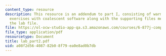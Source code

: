 ```yaml
---
content_type: resource
description: This resource is an addendum to part I, consisting of warm-up computer
  exercises with coalescent software along with the supporting files mentioned in
  the lab file.
file: https://ol-ocw-studio-app-qa.s3.amazonaws.com/courses/6-877j-computational-evolutionary-biology-fall-2005/a08f2d56408782b08f79ea0e8ad0b7db_lab_part2.pdf
file_type: application/pdf
resourcetype: Document
title: lab_part2.pdf
uid: a08f2d56-4087-82b0-8f79-ea0e8ad0b7db
---
```


